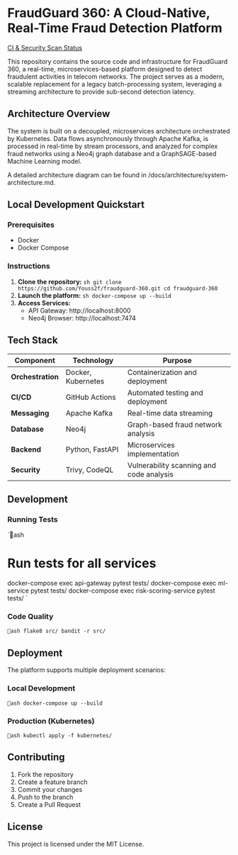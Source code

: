 ﻿# FraudGuard 360: A Cloud-Native, Real-Time Fraud Detection Platform

[CI & Security Scan Status](https://github.com/Youss2f/fraudguard-360/actions/workflows/ci.yml)

This repository contains the source code and infrastructure for FraudGuard 360, a real-time, microservices-based platform designed to detect fraudulent activities in telecom networks. The project serves as a modern, scalable replacement for a legacy batch-processing system, leveraging a streaming architecture to provide sub-second detection latency.

## Architecture Overview

The system is built on a decoupled, microservices architecture orchestrated by Kubernetes. Data flows asynchronously through Apache Kafka, is processed in real-time by stream processors, and analyzed for complex fraud networks using a Neo4j graph database and a GraphSAGE-based Machine Learning model.

A detailed architecture diagram can be found in /docs/architecture/system-architecture.md.

## Local Development Quickstart

### Prerequisites
- Docker
- Docker Compose

### Instructions
1.  **Clone the repository:**
    `sh
    git clone https://github.com/Youss2f/fraudguard-360.git
    cd fraudguard-360
    `
2.  **Launch the platform:**
    `sh
    docker-compose up --build
    `
3.  **Access Services:**
    -   API Gateway: http://localhost:8000
    -   Neo4j Browser: http://localhost:7474

## Tech Stack

| Component | Technology | Purpose |
|-----------|------------|---------|
| **Orchestration** | Docker, Kubernetes | Containerization and deployment |
| **CI/CD** | GitHub Actions | Automated testing and deployment |
| **Messaging** | Apache Kafka | Real-time data streaming |
| **Database** | Neo4j | Graph-based fraud network analysis |
| **Backend** | Python, FastAPI | Microservices implementation |
| **Security** | Trivy, CodeQL | Vulnerability scanning and code analysis |

## Development

### Running Tests
`ash
# Run tests for all services
docker-compose exec api-gateway pytest tests/
docker-compose exec ml-service pytest tests/
docker-compose exec risk-scoring-service pytest tests/
`

### Code Quality
`ash
flake8 src/
bandit -r src/
`

## Deployment

The platform supports multiple deployment scenarios:

### Local Development
`ash
docker-compose up --build
`

### Production (Kubernetes)
`ash
kubectl apply -f kubernetes/
`

## Contributing

1. Fork the repository
2. Create a feature branch
3. Commit your changes
4. Push to the branch
5. Create a Pull Request

## License

This project is licensed under the MIT License.
